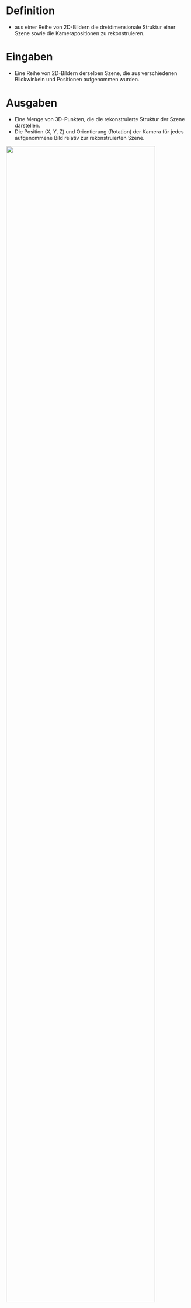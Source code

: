 # Definition 
- aus einer Reihe von 2D-Bildern die dreidimensionale Struktur einer Szene sowie die Kamerapositionen zu rekonstruieren. 


# Eingaben 
- Eine Reihe von 2D-Bildern derselben Szene, die aus verschiedenen Blickwinkeln und Positionen aufgenommen wurden. 


# Ausgaben 
- Eine Menge von 3D-Punkten, die die rekonstruierte Struktur der Szene darstellen. 
- Die Position (X, Y, Z) und Orientierung (Rotation) der Kamera für jedes aufgenommene Bild relativ zur rekonstruierten Szene. 


<img src="https://github.com/xiaomeng-huang-study/images_3DBV/blob/main/Scrennshot_2024-11-13_09-11-43.png?raw=" width="90%" /> 
